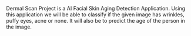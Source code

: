 Dermal Scan Project is a AI Facial Skin Aging Detection Application. Using this application we will be able to classify if the given image has wrinkles, puffy eyes, acne or none. It will also be to predict the age of the person in the image.
